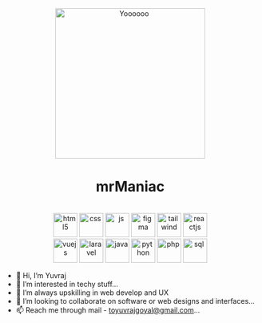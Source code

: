<div align="center">
  <img src="https://github.com/mrManiac-uv/mrManiac-uv/assets/68333785/887903f6-22d6-4e68-bffb-669a2f4c065e" alt="Yoooooo" width="300">
  <h1>mrManiac</h1>
</div>

<div align="center">

  <br>
  <img src="https://img.icons8.com/?size=512&id=20909&format=png" alt="html5" width="48">
  <img src="https://img.icons8.com/?size=512&id=21278&format=png" alt="css" width="48">
  <img src="https://img.icons8.com/?size=512&id=108784&format=png" alt="js" width="48">
  <img src="https://img.icons8.com/?size=512&id=zfHRZ6i1Wg0U&format=png" alt="figma" width="48">
  <img src="https://img.icons8.com/?size=512&id=CIAZz2CYc6Kc&format=png" alt="tailwind" width="48">
  <img src="https://img.icons8.com/?size=512&id=123603&format=png" alt="reactjs" width="48">
  <br>
  <img src="https://img.icons8.com/?size=512&id=eETV3RNHVrWA&format=png" alt="vuejs" width="48">
  <img src="https://img.icons8.com/?size=512&id=lRjcvhvtR81o&format=png" alt="laravel" width="48">
  <img src="https://img.icons8.com/?size=512&id=13679&format=png" alt="java" width="48">
  <img src="https://img.icons8.com/?size=512&id=13441&format=png" alt="python" width="48">
  <img src="https://img.icons8.com/?size=512&id=fAMVO_fuoOuC&format=png" alt="php" width="48">
  <img src="https://img.icons8.com/?size=512&id=yAk24Bd8TOKS&format=png" alt="sql" width="48">

</div>

- 👋 Hi, I’m Yuvraj
- 👀 I’m interested in techy stuff...
- 🌱 I’m always upskilling in web develop and UX
- 💞️ I’m looking to collaborate on software or web designs and interfaces...
- 📫 Reach me through mail - toyuvrajgoyal@gmail.com...


<!---
mrManiac-uv/mrManiac-uv is a ✨ special ✨ repository because its `README.md` (this file) appears on your GitHub profile.
You can click the Preview link to take a look at your changes.
--->
